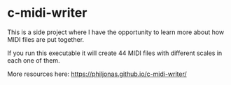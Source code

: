 # c-midi-writer

This is a side project where I have the opportunity to learn more about how MIDI files are put together.

If you run this executable it will create 44 MIDI files with different scales in each one of them.

More resources here:
https://philjonas.github.io/c-midi-writer/